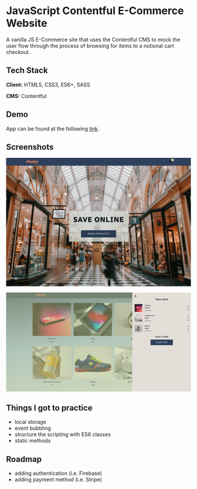 # JavaScript Contentful E-Commerce Website

A vanilla JS E-Commerce site that uses the Contentful CMS to mock the user flow through the process of browsing for items to a notional cart checkout.

## Tech Stack

**Client:** HTML5, CSS3, ES6+, SASS

**CMS:** Contentful

## Demo

App can be found at the following [link](https://js-contentful-ecommerce-site.netlify.app/).

## Screenshots

![App Screenshot](./app-screenshot-1.png)

![App Screenshot](./app-screenshot-2.png)

## Things I got to practice

- local storage
- event bubbling
- structure the scripting with ES6 classes
- static methods

## Roadmap

- adding authentication (i.e. Firebase)
- adding payment method (i.e. Stripe)
